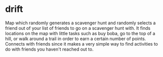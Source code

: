 # drift
Map which randomly generates a scavenger hunt and randomly selects a friend out of your list of friends to go on a scavenger hunt with. It finds locations on the map with little tasks such as buy boba, go to the top of a hill, or walk around a trail in order to earn a certain number of points. Connects with friends since it makes a very simple way to find activities to do with friends you haven't reached out to. 
